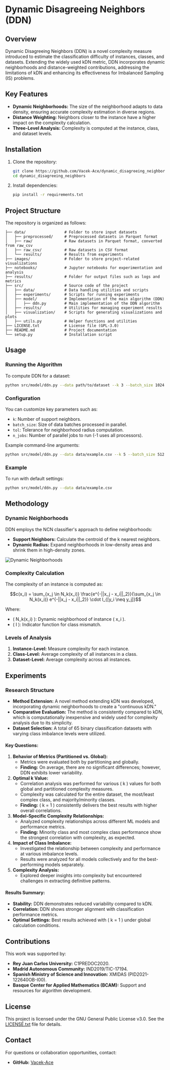 # Dynamic Disagreeing Neighbors (DDN)

## Overview
Dynamic Disagreeing Neighbors (DDN) is a novel complexity measure introduced to estimate the classification difficulty of instances, classes, and datasets. Extending the widely used kDN metric, DDN incorporates dynamic neighborhoods and distance-weighted contributions, addressing the limitations of kDN and enhancing its effectiveness for Imbalanced Sampling (IS) problems.

## Key Features
- **Dynamic Neighborhoods:** The size of the neighborhood adapts to data density, ensuring accurate complexity estimation in diverse regions.
- **Distance Weighting:** Neighbors closer to the instance have a higher impact on the complexity calculation.
- **Three-Level Analysis:** Complexity is computed at the instance, class, and dataset levels.

## Installation
1. Clone the repository:
   ```bash
   git clone https://github.com/Vacek-Ace/dynamic_disagreeing_neighbors.git
   cd dynamic_disagreeing_neighbors
   ```
2. Install dependencies:
   ```bash
   pip install -r requirements.txt
   ```

## Project Structure
The repository is organized as follows:

```
├── data/                 # Folder to store input datasets
│   ├── preprocessed/     # Preprocessed datasets in Parquet format
│   ├── raw/              # Raw datasets in Parquet format, converted from raw_csv
│   ├── raw_csv/          # Raw datasets in CSV format
│   └── results/          # Results from experiments
├── images/               # Folder to store project-related visualizations
├── notebooks/            # Jupyter notebooks for experimentation and analysis
├── results/              # Folder for output files such as logs and metrics
├── src/                  # Source code of the project
│   ├── data/             # Data handling utilities and scripts
│   ├── experiments/      # Scripts for running experiments
│   ├── model/            # Implementation of the main algorithm (DDN)
│   │   ├── ddn.py        # Main implementation of the DDN algorithm
│   ├── results/          # Utilities for managing experiment results
│   ├── visualization/    # Scripts for generating visualizations and plots
│   ├── utils.py          # Helper functions and utilities
├── LICENSE.txt           # License file (GPL-3.0)
├── README.md             # Project documentation
└── setup.py              # Installation script
```

## Usage
### Running the Algorithm
To compute DDN for a dataset:
```bash
python src/model/ddn.py --data path/to/dataset --k 3 --batch_size 1024 --tol 1e-4 --n_jobs -1
```

### Configuration
You can customize key parameters such as:
- `k`: Number of support neighbors.
- `batch_size`: Size of data batches processed in parallel.
- `tol`: Tolerance for neighborhood radius computation.
- `n_jobs`: Number of parallel jobs to run (-1 uses all processors).

Example command-line arguments:
```bash
python src/model/ddn.py --data data/example.csv --k 5 --batch_size 512 --tol 1e-3
```

### Example
To run with default settings:
```bash
python src/model/ddn.py --data data/example.csv
```

## Methodology
### Dynamic Neighborhoods
DDN employs the NCN classifier's approach to define neighborhoods:
- **Support Neighbors:** Calculate the centroid of the k nearest neighbors.
- **Dynamic Radius:** Expand neighborhoods in low-density areas and shrink them in high-density zones.

![Dynamic Neighborhoods](images/dynamic_neighbors.png)

### Complexity Calculation
The complexity of an instance is computed as:
```math
c(x_i) = \sum_{x_j \in N_k(x_i)} \frac{e^{-||x_j - x_i||_2}}{\sum_{x_j \in N_k(x_i)} e^{-||x_j - x_i||_2}} \cdot I_{[y_i \neq y_j]}
```
Where:
- \( N_k(x_i) \): Dynamic neighborhood of instance \( x_i \).
- \( I \): Indicator function for class mismatch.

### Levels of Analysis
1. **Instance-Level:** Measure complexity for each instance.
2. **Class-Level:** Average complexity of all instances in a class.
3. **Dataset-Level:** Average complexity across all instances.

## Experiments

### Research Structure
- **Method Extension:** A novel method extending kDN was developed, incorporating dynamic neighborhoods to create a "continuous kDN."
- **Comparative Evaluation:** The method is consistently compared to kDN, which is computationally inexpensive and widely used for complexity analysis due to its simplicity.
- **Dataset Selection:** A total of 65 binary classification datasets with varying class imbalance levels were utilized.

#### Key Questions:
1. **Behavior of Metrics (Partitioned vs. Global):**
   - Metrics were evaluated both by partitioning and globally.
   - **Finding:** On average, there are no significant differences; however, DDN exhibits lower variability.
2. **Optimal k Value:**
   - Correlation analysis was performed for various \( k \) values for both global and partitioned complexity measures.
   - Complexity was calculated for the entire dataset, the most/least complex class, and majority/minority classes.
   - **Finding:** \( k = 1 \) consistently delivers the best results with higher overall correlations.
3. **Model-Specific Complexity Relationships:**
   - Analyzed complexity relationships across different ML models and performance metrics.
   - **Finding:** Minority class and most complex class performance show the strongest correlation with complexity, as expected.
4. **Impact of Class Imbalance:**
   - Investigated the relationship between complexity and performance at various imbalance levels.
   - Results were analyzed for all models collectively and for the best-performing models separately.
5. **Complexity Analysis:**
   - Explored deeper insights into complexity but encountered challenges in extracting definitive patterns.

#### Results Summary:
- **Stability:** DDN demonstrates reduced variability compared to kDN.
- **Correlation:** DDN shows stronger alignment with classification performance metrics.
- **Optimal Settings:** Best results achieved with \( k = 1 \) under global calculation conditions.

## Contributions
This work was supported by:
- **Rey Juan Carlos University:** C1PREDOC2020.
- **Madrid Autonomous Community:** IND2019/TIC-17194.
- **Spanish Ministry of Science and Innovation:** XMIDAS (PID2021-122640OB-I00).
- **Basque Center for Applied Mathematics (BCAM):** Support and resources for algorithm development.

## License
This project is licensed under the GNU General Public License v3.0. See the [LICENSE.txt](LICENSE.txt) file for details.

## Contact
For questions or collaboration opportunities, contact:
- **GitHub:** [Vacek-Ace](https://github.com/Vacek-Ace)